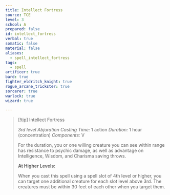 ```yaml
---
title: Intellect Fortress
source: TCE
level: 3
school: A
prepared: false
id: intellect_fortress
verbal: true
somatic: false
material: false
aliases:
  - spell_intellect_fortress
tags:
  - spell
artificer: true
bard: true
fighter_eldritch_knight: true
rogue_arcane_trickster: true
sorcerer: true
warlock: true
wizard: true

---
```

>[!tip] Intellect Fortress
>
> *3rd level Abjuration*
> *Casting Time:* 1 action
> *Duration:* 1 hour (concentration)
> *Components:* V
>
>For the duration, you or one willing creature you can see within range has resistance to psychic damage, as well as advantage on Intelligence, Wisdom, and Charisma saving throws.
>
>**At Higher Levels:**
>
>When you cast this spell using a spell slot of 4th level or higher, you can target one additional creature for each slot level above 3rd. The creatures must be within 30 feet of each other when you target them.
>

